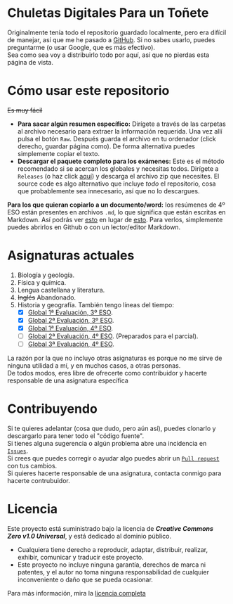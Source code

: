 # Chuletas Digitales Para un Toñete
Originalmente tenía todo el repositorio guardado localmente, pero era difícil de manejar, así que me he pasado a [GitHub](https://www.howtogeek.com/180167/htg-explains-what-is-github-and-what-do-geeks-use-it-for/). Si no sabes usarlo, puedes preguntarme (o usar Google, que es más efectivo).  
Sea como sea voy a distribuirlo todo por aquí, así que no pierdas esta página de vista.

# Cómo usar este repositorio
~~Es muy fácil~~
- **Para sacar algún resumen específico:** Dirígete a través de las carpetas al archivo necesario para extraer la información requerida. Una vez allí pulsa el botón `Raw`. Después guarda el archivo en tu ordenador (click derecho, guardar página como). De forma alternativa puedes simplemente copiar el texto.
- **Descargar el paquete completo para los exámenes:** Este es el método recomendado si se acercan los globales y necesitas todos. Dirígete a `Releases` (o haz click [aquí](https://github.com/JustACommonGuy/chuletas-digitales-para-un-Tonete/releases/latest)) y descarga el archivo zip que necesites. El source code es algo alternativo que incluye *todo* el repositorio, cosa que probablemente sea innecesario, así que no lo descargues.

**Para los que quieran copiarlo a un documento/word:** los resúmenes de 4º ESO están presentes en archivos `.md`, lo que significa que están escritas en Markdown. Así podrás ver [esto](https://github.com/JustACommonGuy/chuletas-digitales-para-un-Tonete/blob/main/images/markdown.png) en lugar de [esto](https://github.com/JustACommonGuy/chuletas-digitales-para-un-Tonete/blob/main/images/plain_text.png). Para verlos, simplemente puedes abrirlos en Github o con un lector/editor Markdown.

# Asignaturas actuales
1. Biología y geología.
2. Física y química.
3. Lengua castellana y literatura.
4. ~~Inglés~~ Abandonado.
5. Historia y geografía. También tengo líneas del tiempo:
    - [x] [Global 1ª Evaluación, 3º ESO](https://www.timetoast.com/timelines/2137160).
    - [x] [Global 2ª Evaluación, 3º ESO](https://www.timetoast.com/timelines/2189482).
    - [x] [Global 1ª Evaluación, 4º ESO](https://www.timetoast.com/timelines/2363508).
    - [ ] [Global 2ª Evaluación, 4º ESO](https://www.timetoast.com/timelines/2426239). (Preparados para el parcial).
    - [ ] [Global 3ª Evaluación, 4º ESO](https://www.timetoast.com/timelines/2426240).

La razón por la que no incluyo otras asignaturas es porque no me sirve de ninguna utilidad a mí, y en muchos casos, a otras personas.  
De todos modos, eres libre de ofrecerte como contribuidor y hacerte responsable de una asignatura específica

# Contribuyendo
Si te quieres adelantar (cosa que dudo, pero aún así), puedes clonarlo y descargarlo para tener todo el "código fuente".  
Si tienes alguna sugerencia o algún problema abre una incidencia en [`Issues`](https://github.com/JustACommonGuy/chuletas-digitales-para-un-Tonete/issues).  
Si crees que puedes corregir o ayudar algo puedes abrir un [`Pull request`](https://github.com/JustACommonGuy/chuletas-digitales-para-un-Tonete/pulls) con tus cambios.  
Si quieres hacerte responsable de una asignatura, contacta conmigo para hacerte contrubuidor.

# Licencia
Este proyecto está suministrado bajo la licencia de ***Creative Commons Zero v1.0 Universal***, y está dedicado al dominio público.
- Cualquiera tiene derecho a reproducir, adaptar, distribuir, realizar, exhibir, comunicar y traducir este proyecto.
- Este proyecto no incluye ninguna garantía, derechos de marca ni patentes, y el autor no toma ninguna responsabilidad de cualquier inconveniente o daño que se pueda ocasionar.

Para más información, mira la [licencia completa](https://github.com/JustACommonGuy/chuletas-digitales-para-un-Tonete/blob/main/LICENSE.txt)
